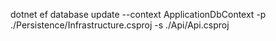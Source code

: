 dotnet ef database update --context ApplicationDbContext -p ./Persistence/Infrastructure.csproj -s ./Api/Api.csproj